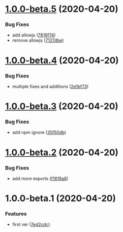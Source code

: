 # [1.0.0-beta.5](https://github.com/Enigmatis/polaris-nest-logger/compare/v1.0.0-beta.4...v1.0.0-beta.5) (2020-04-20)


### Bug Fixes

* add allowjs ([7816f74](https://github.com/Enigmatis/polaris-nest-logger/commit/7816f743e53556b10217f23b3660a529990ddf88))
* remove allowjs ([7127dbe](https://github.com/Enigmatis/polaris-nest-logger/commit/7127dbe56222a8aca05894308c953218ecb10c35))

# [1.0.0-beta.4](https://github.com/Enigmatis/polaris-nest-logger/compare/v1.0.0-beta.3...v1.0.0-beta.4) (2020-04-20)


### Bug Fixes

* multiple fixes and additions ([2e1bf73](https://github.com/Enigmatis/polaris-nest-logger/commit/2e1bf7356ede6ae91991e5ee74c5d1cb386afdf2))

# [1.0.0-beta.3](https://github.com/Enigmatis/polaris-nest-logger/compare/v1.0.0-beta.2...v1.0.0-beta.3) (2020-04-20)


### Bug Fixes

* add npm ignore ([35f50db](https://github.com/Enigmatis/polaris-nest-logger/commit/35f50dbbaee62732b4767cff84c4b775d3a27b88))

# [1.0.0-beta.2](https://github.com/Enigmatis/polaris-nest-logger/compare/v1.0.0-beta.1...v1.0.0-beta.2) (2020-04-20)


### Bug Fixes

* add more exports ([f1819a6](https://github.com/Enigmatis/polaris-nest-logger/commit/f1819a63b1f8c4888e7ba75c7bacb19441a5d905))

# 1.0.0-beta.1 (2020-04-20)


### Features

* first ver ([7ed2cdc](https://github.com/Enigmatis/polaris-nest-logger/commit/7ed2cdc05a87a448d12836c473ea3f5cc382fcec))
